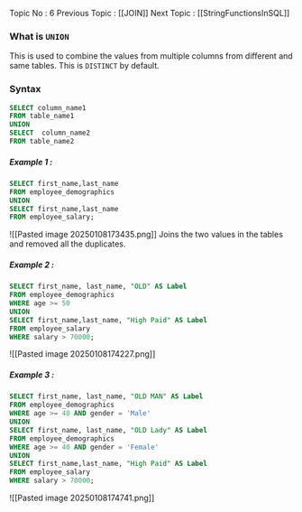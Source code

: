Topic No : 6
Previous Topic : [[JOIN]]
Next Topic : [[StringFunctionsInSQL]]

### What is `UNION`
This is used to combine the values from multiple columns from different and same tables.
This is `DISTINCT` by default.

### Syntax
```SQL
SELECT column_name1
FROM table_name1
UNION
SELECT  column_name2
FROM table_name2
```

##### Example 1 :
```SQL
SELECT first_name,last_name
FROM employee_demographics
UNION 
SELECT first_name,last_name
FROM employee_salary;
```
![[Pasted image 20250108173435.png]]
Joins the two values in the tables and removed all the duplicates.

##### Example 2 :
```SQL
SELECT first_name, last_name, "OLD" AS Label
FROM employee_demographics
WHERE age >= 50
UNION
SELECT first_name,last_name, "High Paid" AS Label
FROM employee_salary
WHERE salary > 70000;
```
![[Pasted image 20250108174227.png]]

##### Example 3 :
```SQL
SELECT first_name, last_name, "OLD MAN" AS Label
FROM employee_demographics
WHERE age >= 40 AND gender = 'Male'
UNION
SELECT first_name, last_name, "OLD Lady" AS Label
FROM employee_demographics
WHERE age >= 40 AND gender = 'Female'
UNION
SELECT first_name,last_name, "High Paid" AS Label
FROM employee_salary
WHERE salary > 70000;
```
![[Pasted image 20250108174741.png]]
